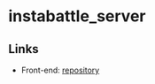 # instabattle_server

## Links
* Front-end: [repository][1]


[1]: https://github.com/StoriesClass/instabattle

